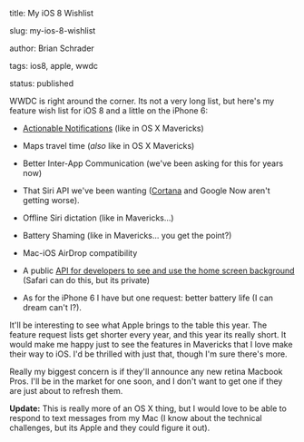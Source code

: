 title: My iOS 8 Wishlist

slug: my-ios-8-wishlist

author: Brian Schrader

tags: ios8, apple, wwdc

status: published


WWDC is right around the corner. Its not a very long list, but here's my feature wish list for iOS 8 and a little on the iPhone 6:



- [Actionable Notifications][1] (like in OS X Mavericks)

- Maps travel time (_also_ like in OS X Mavericks)

- Better Inter-App Communication (we've been asking for this for years now)

- That Siri API we've been wanting ([Cortana][2] and Google Now aren't getting worse).

- Offline Siri dictation (like in Mavericks...)

- Battery Shaming (like in Mavericks... you get the point?)

- Mac-iOS AirDrop compatibility

- A public [API for developers to see and use the home screen background ][3](Safari can do this, but its private)

- As for the iPhone 6 I have but one request: better battery life (I can dream can't I?).



It'll be interesting to see what Apple brings to the table this year. The feature request lists get shorter every year, and this year its really short. It would make me happy just to see the features in Mavericks that I love make their way to iOS. I'd be thrilled with just that, though I'm sure there's more.



Really my biggest concern is if they'll announce any new retina Macbook Pros. I'll be in the market for one soon, and I don't want to get one if they are just about to refresh them.



**Update:** This is really more of an OS X thing, but I would love to be able to respond to text messages from my Mac (I know about the technical challenges, but its Apple and they could figure it out).



[1]:http://www.imore.com/ios-7-wants-actionable-notifications-push-interface

[2]:http://www.techradar.com/us/news/phone-and-communications/mobile-phones/cortana-everything-you-need-to-know-about-microsoft-s-siri-rival-1183607

[3]:http://stackoverflow.com/questions/19019031/how-can-an-ios-7-app-make-itself-transparent-to-see-a-users-home-screen-image
